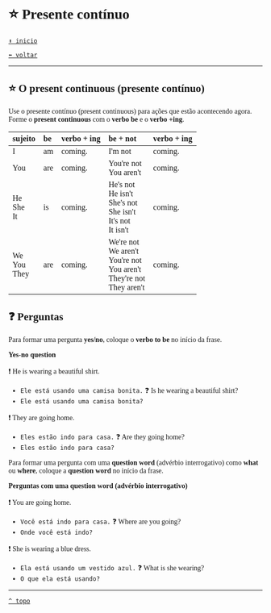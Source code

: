 <font face="Calibri">

# ⭐ Presente contínuo

[`⬆️ inicio`](../../EF%20Route.md)

[`⬅️ voltar`](../Iniciante%201.md)

---

## ⭐ O present continuous (presente contínuo)

Use o presente contínuo (present continuous) para ações que estão acontecendo agora.
Forme o **present continuous** com o **verbo be** e o **verbo +ing**.

| sujeito | be | verbo + ing | be + not | verbo + ing |
|:-|:-|:-|:-|:-|
| I | am | coming. | I'm not | coming. |
| You | are | coming. | You're not <br/>You aren't | coming. |
| He<br/>She<br/>It | is | coming. | He's not<br/>He isn't<br/>She's not<br/>She isn't<br/>It's not<br/>It isn't | coming. |
| We<br/>You<br/>They | are | coming. | We're not<br/>We aren't<br/>You're not<br/>You aren't<br/>They're not<br/>They aren't | coming. |

## ❓ Perguntas

Para formar uma pergunta **yes/no**, coloque o **verbo to be** no início da frase.

**Yes-no question**

❗ He is wearing a beautiful shirt.

+ `Ele está usando uma camisa bonita.`
❓ Is he wearing a beautiful shirt?
+ `Ele está usando uma camisa bonita?`

❗ They are going home.

+ `Eles estão indo para casa.`
❓ Are they going home?
+ `Eles estão indo para casa?`

Para formar uma pergunta com uma **question word** (advérbio interrogativo) como **what** ou **where**, coloque a **question word** no início da frase.

**Perguntas com uma question word (advérbio interrogativo)**

❗ You are going home.

+ `Você está indo para casa.`
❓ Where are you going?
+ `Onde você está indo?`

❗ She is wearing a blue dress.

+ `Ela está usando um vestido azul.`
❓ What is she wearing?
+ `O que ela está usando?`

---

[`^ topo`](#-presente-contínuo)
</font>
